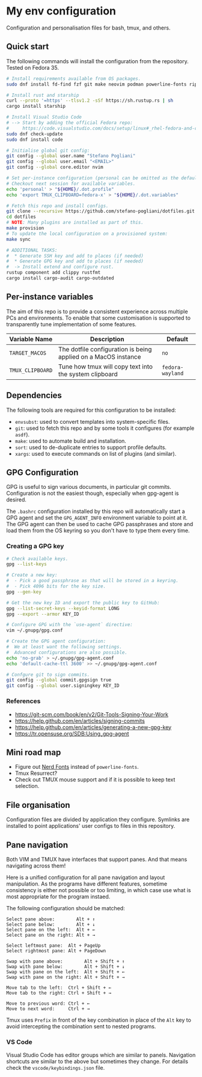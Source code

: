 # My env configuration

Configuration and personalisation files for bash, tmux, and others.

## Quick start

The following commands will install the configuration from the repository.
Tested on Fedora 35.

```bash
# Install requirements available from OS packages.
sudo dnf install fd-find fzf git make neovim podman powerline-fonts ripgrep tmux wl-clipboard xsel

# Install rust and starship
curl --proto '=https' --tlsv1.2 -sSf https://sh.rustup.rs | sh
cargo install starship

# Install Visual Studio Code
# --> Start by adding the official Fedora repo:
#     https://code.visualstudio.com/docs/setup/linux#_rhel-fedora-and-centos-based-distributions
sudo dnf check-update
sudo dnf install code

# Initialise global git config:
git config --global user.name "Stefano Pogliani"
git config --global user.email "<EMAIL>"
git config --global core.editor nvim

# Set per-instance configuration (personal can be omitted as the default).
# Checkout next session for available variables.
echo 'personal' > "${HOME}/.dot.profile"
echo 'export TMUX_CLIPBOARD=fedora-x' > "${HOME}/.dot.variables"

# Fetch this repo and install configs.
git clone --recursive https://github.com/stefano-pogliani/dotfiles.git
cd dotfiles
# NOTE: Many plugins are installed as part of this.
make provision
# To update the local configuration on a provisioned system:
make sync

# ADDITIONAL TASKS:
#  * Generate SSH key and add to places (if needed)
#  * Generate GPG key and add to places (if needed)
#  -> Install extend and configure rust.
rustup component add clippy rustfmt
cargo install cargo-audit cargo-outdated
```

## Per-instance variables

The aim of this repo is to provide a consistent experience across multiple PCs and environments.
To enable that some customisation is supported to transparently tune implementation of some
features.

| Variable Name | Description | Default |
| ------------- | ----------- | ------- |
| `TARGET_MACOS` | The dotfile configuration is being applied on a MacOS instance | `no` |
| `TMUX_CLIPBOARD` | Tune how tmux will copy text into the system clipboard | `fedora-wayland` |

## Dependencies

The following tools are required for this configuration to be installed:

* `envsubst`: used to convert templates into system-specific files.
* `git`: used to fetch this repo and by some tools it configures (for example `asdf`).
* `make`: used to automate build and installation.
* `sort`: used to de-duplicate entries to support profile defaults.
* `xargs`: used to execute commands on list of plugins (and similar).

## GPG Configuration

GPG is useful to sign various documents, in particular git commits.
Configuration is not the easiest though, especially when gpg-agent is desired.

The `.bashrc` configuration installed by this repo will automatically start
a GPG agent and set the `GPG_AGENT_INFO` environment variable to point at it.
The GPG agent can then be used to cache GPG passphrases and store and load
them from the OS keyring so you don't have to type them every time.

### Creating a GPG key

```bash
# Check available keys.
gpg --list-keys

# Create a new key:
#  - Pick a good passphrase as that will be stored in a keyring.
#  - Pick 4096 bits for the key size.
gpg --gen-key

# Get the new key ID and export the public key to GitHub:
gpg --list-secret-keys --keyid-format LONG
gpg --export --armor KEY_ID

# Configure GPG with the `use-agent` directive:
vim ~/.gnupg/gpg.conf

# Create the GPG agent configuration:
#  We at least want the following settings.
#  Advanced configurations are also possible.
echo 'no-grab' > ~/.gnupg/gpg-agent.conf
echo 'default-cache-ttl 3600' >> ~/.gnupg/gpg-agent.conf

# Confgure git to sign commits.
git config --global commit.gpgsign true
git config --global user.signingkey KEY_ID
```

### References

* <https://git-scm.com/book/en/v2/Git-Tools-Signing-Your-Work>
* <https://help.github.com/en/articles/signing-commits>
* <https://help.github.com/en/articles/generating-a-new-gpg-key>
* <https://tr.opensuse.org/SDB:Using_gpg-agent>

## Mini road map

* Figure out [Nerd Fonts](https://www.nerdfonts.com/) instead of `powerline-fonts`.
* Tmux Resurrect?
* Check out TMUX mouse support and if it is possible to keep text selection.

## File organisation

Configuration files are divided by application they configure.
Symlinks are installed to point applications' user configs to files in this repository.

## Pane navigation

Both VIM and TMUX have interfaces that support panes.
And that means navigating across them!

Here is a unified configuration for all pane navigation and layout manipulation.
As the programs have different features, sometime consistency is
either not possible or too limiting, in which case use what is
most appropriate for the program instaed.

The following configuration should be matched:

```text
Select pane above:        Alt + ↑
Select pane below:        Alt + ↓
Select pane on the left:  Alt + ←
Select pane on the right: Alt + →

Select leftmost pane:  Alt + PageUp
Select rightmost pane: Alt + PageDown

Swap with pane above:        Alt + Shift + ↑
Swap with pane below:        Alt + Shift + ↓
Swap with pane on the left:  Alt + Shift + ←
Swap with pane on the right: Alt + Shift + →

Move tab to the left:  Ctrl + Shift + ←
Move tab to the right: Ctrl + Shift + →

Move to previous word: Ctrl + ←
Move to next word:     Ctrl + →
```

Tmux uses `Prefix` in front of the key combination in place of the `Alt`
key to avoid intercepting the combination sent to nested programs.

### VS Code

Visual Studio Code has editor groups which are similar to panels.
Navigation shortcuts are similar to the above but sometimes they change.
For details check the `vscode/keybindings.json` file.
